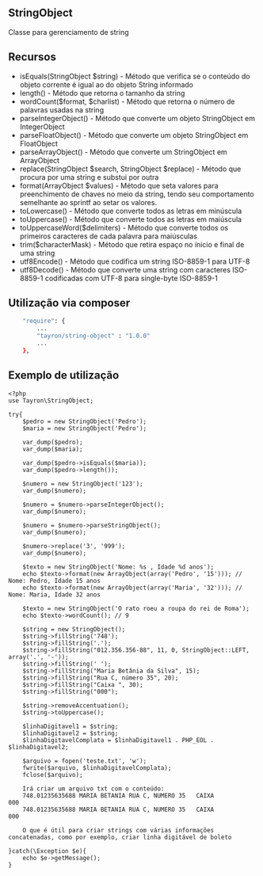 ## StringObject

Classe para gerenciamento de string


## Recursos
  - isEquals(StringObject $string) - Método que verifica se o conteúdo do objeto corrente é igual ao do objeto String informado
  - length() - Método que retorna o tamanho da string
  - wordCount($format, $charlist) - Método que retorna o número de palavras usadas na string
  - parseIntegerObject() - Método que converte um objeto StringObject em IntegerObject
  - parseFloatObject() - Método que converte um objeto StringObject em FloatObject
  - parseArrayObject() - Método que converte um StringObject em ArrayObject
  - replace(StringObject $search, StringObject $replace) - Método que procura por uma string e substui por outra
  - format(ArrayObject $values) - Método que seta valores para preenchimento de chaves no meio da string, tendo seu comportamento semelhante ao sprintf ao setar os valores.
  - toLowercase() - Método que converte todos as letras em minúscula
  - toUppercase() - Método que converte todos as letras em maiúscula
  - toUppercaseWord($delimiters) - Método que converte todos os primeiros caracteres de cada palavra para maiúsculas
  - trim($characterMask) - Método que retira espaço no ínicio e final de uma string 
  - utf8Encode() - Método que codifica um string ISO-8859-1 para UTF-8
  - utf8Decode() - Método que converte uma string com caracteres ISO-8859-1 codificadas com UTF-8 para single-byte ISO-8859-1
  

## Utilização via composer

```sh
    "require": {
        ...
        "tayron/string-object" : "1.0.0"
        ... 
    },    
```

## Exemplo de utilização
```
<?php
use Tayron\StringObject;

try{    
    $pedro = new StringObject('Pedro');
    $maria = new StringObject('Pedro');
    
    var_dump($pedro);
    var_dump($maria);
    
    var_dump($pedro->isEquals($maria));
    var_dump($pedro->length());
    
    $numero = new StringObject('123');
    var_dump($numero);
    
    $numero = $numero->parseIntegerObject();
    var_dump($numero);
    
    $numero = $numero->parseStringObject();
    var_dump($numero);

    $numero->replace('3', '999');
    var_dump($numero);

    $texto = new StringObject('Nome: %s , Idade %d anos'); 
    echo $texto->format(new ArrayObject(array('Pedro', '15'))); // Nome: Pedro, Idade 15 anos
    echo $texto->format(new ArrayObject(array('Maria', '32'))); // Nome: Maria, Idade 32 anos   

    $texto = new StringObject('O rato roeu a roupa do rei de Roma');
    echo $texto->wordCount(); // 9

    $string = new StringObject();
    $string->fillString('748');
    $string->fillString('.');
    $string->fillString("012.356.356-88", 11, 0, StringObject::LEFT, array('.', '-'));
    $string->fillString(' ');
    $string->fillString("Maria Betânia da Silva", 15);
    $string->fillString("Rua C, número 35", 20);
    $string->fillString("Caixa ", 30);
    $string->fillString("000");

    $string->removeAccentuation();
    $string->toUppercase();

    $linhaDigitavel1 = $string;
    $linhaDigitavel2 = $string;
    $linhaDigitavelComplata = $linhaDigitavel1 . PHP_EOL . $linhaDigitavel2;

    $arquivo = fopen('teste.txt', 'w');
    fwrite($arquivo, $linhaDigitavelComplata);
    fclose($arquivo);

    Irá criar um arquivo txt com o conteúdo:
    748.01235635688 MARIA BETANIA RUA C, NUMERO 35   CAIXA                         000
    748.01235635688 MARIA BETANIA RUA C, NUMERO 35   CAIXA                         000

    O que é útil para criar strings com várias informações concatenadas, como por exemplo, criar linha digitável de boleto

}catch(\Exception $e){
    echo $e->getMessage();
}
```
